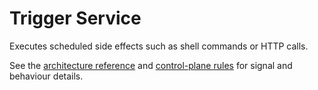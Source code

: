 # Trigger Service

Executes scheduled side effects such as shell commands or HTTP calls.

See the [architecture reference](../docs/ARCHITECTURE.md) and [control-plane rules](../docs/rules/control-plane-rules.md) for signal and behaviour details.

